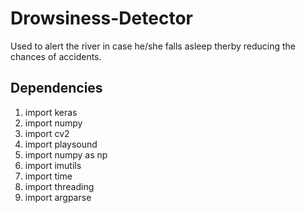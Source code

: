 # Drowsiness-Detector

Used to alert the river in case he/she falls asleep therby reducing the chances of accidents.

## Dependencies
1. import keras
2. import numpy
3. import cv2
4. import playsound
5. import numpy as np
6. import imutils
7. import time
8. import threading
9. import argparse



